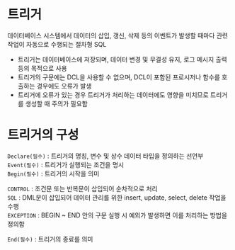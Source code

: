 # 트리거

데이터베이스 시스템에서 데이터의 삽입, 갱신, 삭제 등의 이벤트가 발생할 때마다 관련 작업이 자동으로 수행되는 절차형 SQL

- 트리거는 데이터베이스에 저장되며, 데이터 변경 및 무결성 유지, 로그 메시지 출력 등의 목적으로 사용
- 트리거의 구문에는 DCL을 사용할 수 없으며, DCL이 포함된 프로시저나 함수를 호출하는 경우에도 오류가 발생
- 트리거에 오류가 있는 경우 트리거가 처리하는 데이터에도 영향을 미치므로 트리거를 생성할 때 주의가 필요함

# 트리거의 구성

`Declare(필수)` : 트리거의 명칭, 변수 및 상수 데이터 타입을 정의하는 선언부 <br/>
`Event(필수)` : 트리거가 실행되는 조건을 명시<br/>
`Begin(필수)` : 트리거의 시작을 의미 <br/>

`CONTROL` : 조건문 또는 반복문이 삽입되어 순차적으로 처리 <br/>
`SQL` : DML문이 삽입되어 데이터 관리를 위한 insert, update, select, delete 작업을 수행 <br/>
`EXCEPTION` : BEGIN ~ END 안의 구문 실행 시 예외가 발생하면 이를 처리하는 방법을 정의함 <br/>

`End(필수)` : 트리거의 종료를 의미<br/>
